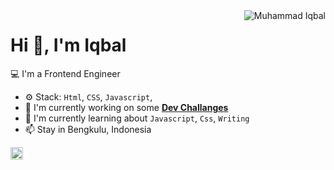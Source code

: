 <img align="right" src="https://komarev.com/ghpvc/?username=muhammadiqbalid83" alt="Muhammad Iqbal" />

<h1>Hi 👋, I'm Iqbal</h1>

💻 I'm a Frontend Engineer 

- ⚙️ Stack: `Html`, `CSS`, `Javascript`,
- 🏢 I'm currently working on some **[Dev Challanges](https://devchallenges.io/)**
- 🌱 I'm currently learning about `Javascript`, `Css`, `Writing`
- 📫 Stay in Bengkulu, Indonesia

<p align="center">


<a href="https://www.linkedin.com/in/muhammadiqbalid83/" target="blank"><img align="center" src="https://cdn.jsdelivr.net/npm/simple-icons@3.0.1/icons/linkedin.svg" alt="Muhammad Iqbal" height="20" width="20" /></a>


</p>
